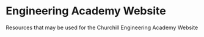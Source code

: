 # Engineering Academy Website
Resources that may be used for the Churchill Engineering Academy Website

